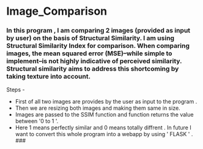 # Image_Comparison
### In this program , I am comparing 2 images (provided as input by user) on the basis of Structural Similarity. I am using Structural Similarity Index for comparison. When comparing images, the mean squared error (MSE)–while simple to implement–is not highly indicative of perceived similarity. Structural similarity aims to address this shortcoming by taking texture into account. 
Steps -
* First of all two images are provides by the user as input to the program .
* Then we are resizing both images and making them same in size.
* Images are passed to the SSIM function and function returns the value between '0 to 1 '.
* Here 1 means perfectly similar and 0 means totally diffrent .
In future I want to convert this whole program into a webapp by using ' FLASK ' . ###
